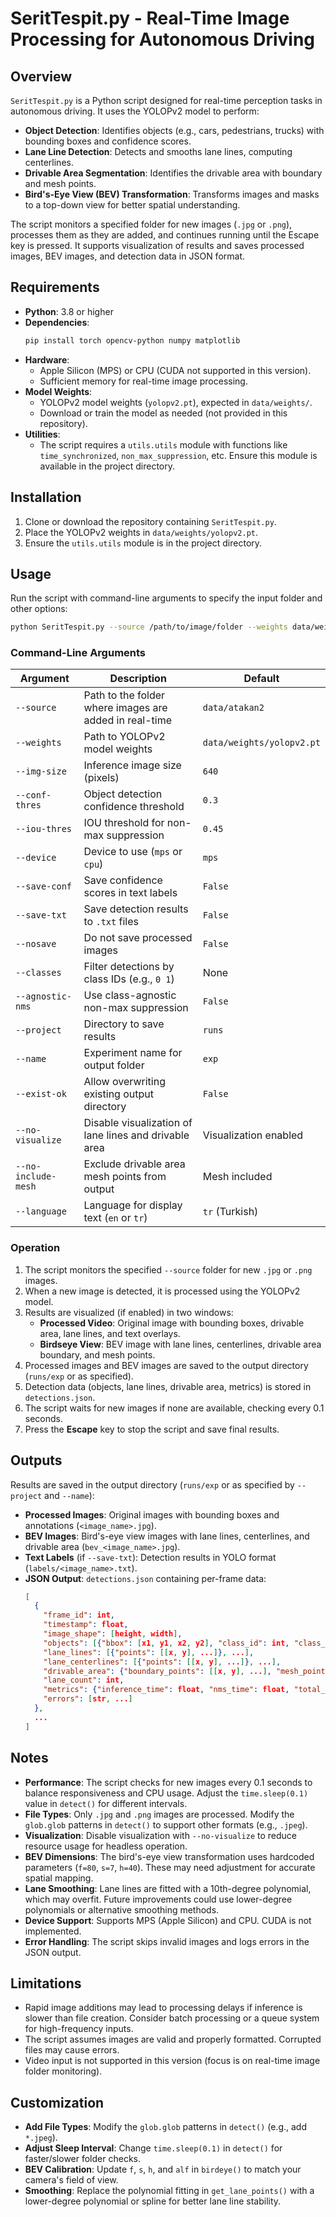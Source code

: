 # SeritTespit.py - Real-Time Image Processing for Autonomous Driving

## Overview
`SeritTespit.py` is a Python script designed for real-time perception tasks in autonomous driving. It uses the YOLOPv2 model to perform:
- **Object Detection**: Identifies objects (e.g., cars, pedestrians, trucks) with bounding boxes and confidence scores.
- **Lane Line Detection**: Detects and smooths lane lines, computing centerlines.
- **Drivable Area Segmentation**: Identifies the drivable area with boundary and mesh points.
- **Bird's-Eye View (BEV) Transformation**: Transforms images and masks to a top-down view for better spatial understanding.

The script monitors a specified folder for new images (`.jpg` or `.png`), processes them as they are added, and continues running until the Escape key is pressed. It supports visualization of results and saves processed images, BEV images, and detection data in JSON format.

## Requirements
- **Python**: 3.8 or higher
- **Dependencies**:
  ```bash
  pip install torch opencv-python numpy matplotlib
  ```
- **Hardware**:
  - Apple Silicon (MPS) or CPU (CUDA not supported in this version).
  - Sufficient memory for real-time image processing.
- **Model Weights**:
  - YOLOPv2 model weights (`yolopv2.pt`), expected in `data/weights/`.
  - Download or train the model as needed (not provided in this repository).
- **Utilities**:
  - The script requires a `utils.utils` module with functions like `time_synchronized`, `non_max_suppression`, etc. Ensure this module is available in the project directory.

## Installation
1. Clone or download the repository containing `SeritTespit.py`.
2. Place the YOLOPv2 weights in `data/weights/yolopv2.pt`.
3. Ensure the `utils.utils` module is in the project directory.

## Usage
Run the script with command-line arguments to specify the input folder and other options:

```bash
python SeritTespit.py --source /path/to/image/folder --weights data/weights/yolopv2.pt --img-size 640
```

### Command-Line Arguments
| Argument            | Description                                                                 | Default                |
|---------------------|-----------------------------------------------------------------------------|------------------------|
| `--source`          | Path to the folder where images are added in real-time                      | `data/atakan2`         |
| `--weights`         | Path to YOLOPv2 model weights                                              | `data/weights/yolopv2.pt` |
| `--img-size`        | Inference image size (pixels)                                              | `640`                  |
| `--conf-thres`      | Object detection confidence threshold                                      | `0.3`                  |
| `--iou-thres`       | IOU threshold for non-max suppression                                      | `0.45`                 |
| `--device`          | Device to use (`mps` or `cpu`)                                             | `mps`                  |
| `--save-conf`       | Save confidence scores in text labels                                      | `False`                |
| `--save-txt`        | Save detection results to `.txt` files                                     | `False`                |
| `--nosave`          | Do not save processed images                                               | `False`                |
| `--classes`         | Filter detections by class IDs (e.g., `0 1`)                               | None                   |
| `--agnostic-nms`    | Use class-agnostic non-max suppression                                     | `False`                |
| `--project`         | Directory to save results                                                  | `runs`                 |
| `--name`            | Experiment name for output folder                                          | `exp`                  |
| `--exist-ok`        | Allow overwriting existing output directory                                | `False`                |
| `--no-visualize`    | Disable visualization of lane lines and drivable area                      | Visualization enabled   |
| `--no-include-mesh` | Exclude drivable area mesh points from output                              | Mesh included          |
| `--language`        | Language for display text (`en` or `tr`)                                   | `tr` (Turkish)         |

### Operation
1. The script monitors the specified `--source` folder for new `.jpg` or `.png` images.
2. When a new image is detected, it is processed using the YOLOPv2 model.
3. Results are visualized (if enabled) in two windows:
   - **Processed Video**: Original image with bounding boxes, drivable area, lane lines, and text overlays.
   - **Birdseye View**: BEV image with lane lines, centerlines, drivable area boundary, and mesh points.
4. Processed images and BEV images are saved to the output directory (`runs/exp` or as specified).
5. Detection data (objects, lane lines, drivable area, metrics) is stored in `detections.json`.
6. The script waits for new images if none are available, checking every 0.1 seconds.
7. Press the **Escape** key to stop the script and save final results.

## Outputs
Results are saved in the output directory (`runs/exp` or as specified by `--project` and `--name`):
- **Processed Images**: Original images with bounding boxes and annotations (`<image_name>.jpg`).
- **BEV Images**: Bird's-eye view images with lane lines, centerlines, and drivable area (`bev_<image_name>.jpg`).
- **Text Labels** (if `--save-txt`): Detection results in YOLO format (`labels/<image_name>.txt`).
- **JSON Output**: `detections.json` containing per-frame data:
  ```json
  [
    {
      "frame_id": int,
      "timestamp": float,
      "image_shape": [height, width],
      "objects": [{"bbox": [x1, y1, x2, y2], "class_id": int, "class_name": str, "confidence": float, "center": [x, y]}, ...],
      "lane_lines": [{"points": [[x, y], ...]}, ...],
      "lane_centerlines": [{"points": [[x, y], ...]}, ...],
      "drivable_area": {"boundary_points": [[x, y], ...], "mesh_points": [[x, y], ...], "area": int, "mask_shape": [height, width]},
      "lane_count": int,
      "metrics": {"inference_time": float, "nms_time": float, "total_time": float},
      "errors": [str, ...]
    },
    ...
  ]
  ```

## Notes
- **Performance**: The script checks for new images every 0.1 seconds to balance responsiveness and CPU usage. Adjust the `time.sleep(0.1)` value in `detect()` for different intervals.
- **File Types**: Only `.jpg` and `.png` images are processed. Modify the `glob.glob` patterns in `detect()` to support other formats (e.g., `.jpeg`).
- **Visualization**: Disable visualization with `--no-visualize` to reduce resource usage for headless operation.
- **BEV Dimensions**: The bird's-eye view transformation uses hardcoded parameters (`f=80`, `s=7`, `h=40`). These may need adjustment for accurate spatial mapping.
- **Lane Smoothing**: Lane lines are fitted with a 10th-degree polynomial, which may overfit. Future improvements could use lower-degree polynomials or alternative smoothing methods.
- **Device Support**: Supports MPS (Apple Silicon) and CPU. CUDA is not implemented.
- **Error Handling**: The script skips invalid images and logs errors in the JSON output.

## Limitations
- Rapid image additions may lead to processing delays if inference is slower than file creation. Consider batch processing or a queue system for high-frequency inputs.
- The script assumes images are valid and properly formatted. Corrupted files may cause errors.
- Video input is not supported in this version (focus is on real-time image folder monitoring).

## Customization
- **Add File Types**: Modify the `glob.glob` patterns in `detect()` (e.g., add `*.jpeg`).
- **Adjust Sleep Interval**: Change `time.sleep(0.1)` in `detect()` for faster/slower folder checks.
- **BEV Calibration**: Update `f`, `s`, `h`, and `alf` in `birdeye()` to match your camera's field of view.
- **Smoothing**: Replace the polynomial fitting in `get_lane_points()` with a lower-degree polynomial or spline for better lane line stability.
